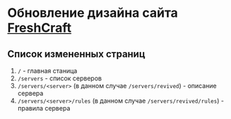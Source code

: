 # Обновление дизайна сайта [FreshCraft](https://freshcraft.org/)
## Список измененных страниц
1. `/` - главная станица
2. `/servers` - список серверов
3. `/servers/<server>` (в данном случае `/servers/revived`) - описание сервера
4. `/servers/<server>/rules` (в данном случае `/servers/revived/rules`) - правила сервера